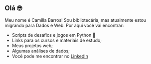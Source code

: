 ## Olá :nerd_face:

Meu nome é Camilla Barros! Sou bibliotecária, mas atualmente estou migrando para Dados e Web. Por aqui você vai encontrar:

- Scripts de desafios e jogos em Python :snake:
- Links para os cursos e materiais de estudo;
- Meus projetos web;
- Algumas análises de dados;
-  Você pode me encontrar no [LinkedIn](https://www.linkedin.com/in/camillabarros/)

